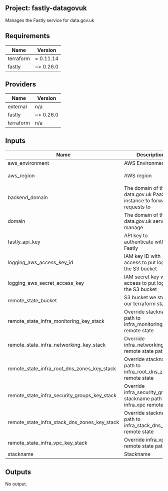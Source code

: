 ## Project: fastly-datagovuk

Manages the Fastly service for data.gov.uk

## Requirements

| Name | Version |
|------|---------|
| terraform | = 0.11.14 |
| fastly | ~> 0.26.0 |

## Providers

| Name | Version |
|------|---------|
| external | n/a |
| fastly | ~> 0.26.0 |
| terraform | n/a |

## Inputs

| Name | Description | Type | Default | Required |
|------|-------------|------|---------|:--------:|
| aws\_environment | AWS Environment | `string` | n/a | yes |
| aws\_region | AWS region | `string` | `"eu-west-1"` | no |
| backend\_domain | The domain of the data.gov.uk PaaS instance to forward requests to | `string` | n/a | yes |
| domain | The domain of the data.gov.uk service to manage | `string` | n/a | yes |
| fastly\_api\_key | API key to authenticate with Fastly | `string` | n/a | yes |
| logging\_aws\_access\_key\_id | IAM key ID with access to put logs into the S3 bucket | `string` | n/a | yes |
| logging\_aws\_secret\_access\_key | IAM secret key with access to put logs into the S3 bucket | `string` | n/a | yes |
| remote\_state\_bucket | S3 bucket we store our terraform state in | `string` | n/a | yes |
| remote\_state\_infra\_monitoring\_key\_stack | Override stackname path to infra\_monitoring remote state | `string` | `""` | no |
| remote\_state\_infra\_networking\_key\_stack | Override infra\_networking remote state path | `string` | `""` | no |
| remote\_state\_infra\_root\_dns\_zones\_key\_stack | Override stackname path to infra\_root\_dns\_zones remote state | `string` | `""` | no |
| remote\_state\_infra\_security\_groups\_key\_stack | Override infra\_security\_groups stackname path to infra\_vpc remote state | `string` | `""` | no |
| remote\_state\_infra\_stack\_dns\_zones\_key\_stack | Override stackname path to infra\_stack\_dns\_zones remote state | `string` | `""` | no |
| remote\_state\_infra\_vpc\_key\_stack | Override infra\_vpc remote state path | `string` | `""` | no |
| stackname | Stackname | `string` | n/a | yes |

## Outputs

No output.


